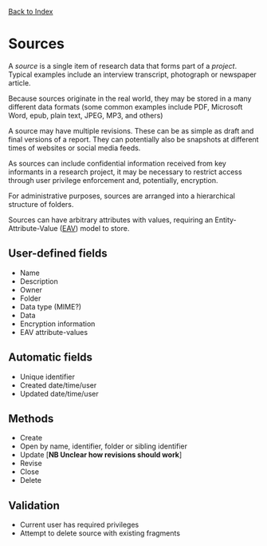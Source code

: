 [Back to Index](index.md)

# Sources

A _source_ is a single item of research data that forms part of a _project_. Typical examples include an interview transcript, photograph or newspaper article.

Because sources originate in the real world, they may be stored in a many different data formats (some common examples include PDF, Microsoft Word, epub, plain text, JPEG, MP3, and others)

A source may have multiple revisions. These can be as simple as draft and final versions of a report. They can potentially also be snapshots at different times of websites or social media feeds.

As sources can include confidential information received from key informants in a research project, it may be necessary to restrict access through user privilege enforcement and, potentially, encryption.

For administrative purposes, sources are arranged into a hierarchical structure of folders.

Sources can have arbitrary attributes with values, requiring an Entity-Attribute-Value ([EAV](https://en.wikipedia.org/wiki/Entity–attribute–value_model)) model to store.

## User-defined fields

- Name
- Description
- Owner
- Folder
- Data type (MIME?)
- Data
- Encryption information
- EAV attribute-values

## Automatic fields

- Unique identifier
- Created date/time/user
- Updated date/time/user

## Methods

- Create
- Open by name, identifier, folder or sibling identifier
- Update [__NB Unclear how revisions should work__]
- Revise
- Close
- Delete

## Validation

- Current user has required privileges
- Attempt to delete source with existing fragments

